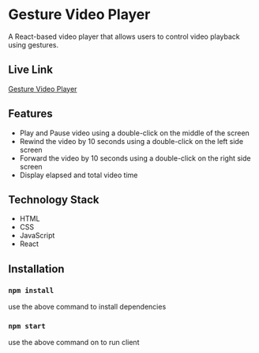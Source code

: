 # Gesture Video Player

A React-based video player that allows users to control video playback using gestures.
## Live Link
[Gesture Video Player](https://gesture-video-player.netlify.app/)

## Features

- Play and Pause video using a double-click on the middle of the screen
- Rewind the video by 10 seconds using a double-click on the left side screen
- Forward the video by 10 seconds using a double-click on the right side screen
- Display elapsed and total video time

## Technology Stack

- HTML
- CSS
- JavaScript
- React


## Installation
### `npm install`
use the above command to install dependencies
### `npm start`
use the above command on to run client
